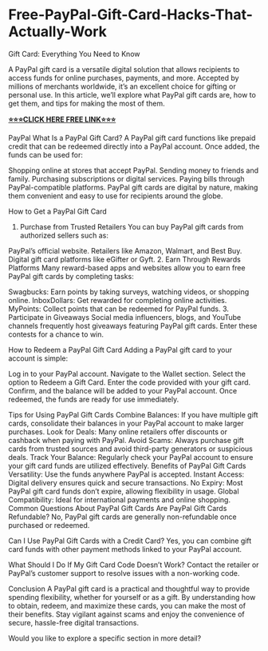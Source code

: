 # Free-PayPal-Gift-Card-Hacks-That-Actually-Work
Gift Card: Everything You Need to Know

A PayPal gift card is a versatile digital solution that allows recipients to access funds for online purchases, payments, and more. Accepted by millions of merchants worldwide, it’s an excellent choice for gifting or personal use. In this article, we’ll explore what PayPal gift cards are, how to get them, and tips for making the most of them.

**[⭐⭐⭐CLICK HERE FREE LINK⭐⭐⭐](https://tinyurl.com/paypalgiftcfgard2025)**


PayPal 
What Is a PayPal Gift Card?
A PayPal gift card functions like prepaid credit that can be redeemed directly into a PayPal account. Once added, the funds can be used for:

Shopping online at stores that accept PayPal.
Sending money to friends and family.
Purchasing subscriptions or digital services.
Paying bills through PayPal-compatible platforms.
PayPal gift cards are digital by nature, making them convenient and easy to use for recipients around the globe.

How to Get a PayPal Gift Card
1. Purchase from Trusted Retailers
You can buy PayPal gift cards from authorized sellers such as:

PayPal’s official website.
Retailers like Amazon, Walmart, and Best Buy.
Digital gift card platforms like eGifter or Gyft.
2. Earn Through Rewards Platforms
Many reward-based apps and websites allow you to earn free PayPal gift cards by completing tasks:

Swagbucks: Earn points by taking surveys, watching videos, or shopping online.
InboxDollars: Get rewarded for completing online activities.
MyPoints: Collect points that can be redeemed for PayPal funds.
3. Participate in Giveaways
Social media influencers, blogs, and YouTube channels frequently host giveaways featuring PayPal gift cards. Enter these contests for a chance to win.

How to Redeem a PayPal Gift Card
Adding a PayPal gift card to your account is simple:

Log in to your PayPal account.
Navigate to the Wallet section.
Select the option to Redeem a Gift Card.
Enter the code provided with your gift card.
Confirm, and the balance will be added to your PayPal account.
Once redeemed, the funds are ready for use immediately.

Tips for Using PayPal Gift Cards
Combine Balances: If you have multiple gift cards, consolidate their balances in your PayPal account to make larger purchases.
Look for Deals: Many online retailers offer discounts or cashback when paying with PayPal.
Avoid Scams: Always purchase gift cards from trusted sources and avoid third-party generators or suspicious deals.
Track Your Balance: Regularly check your PayPal account to ensure your gift card funds are utilized effectively.
Benefits of PayPal Gift Cards
Versatility: Use the funds anywhere PayPal is accepted.
Instant Access: Digital delivery ensures quick and secure transactions.
No Expiry: Most PayPal gift card funds don’t expire, allowing flexibility in usage.
Global Compatibility: Ideal for international payments and online shopping.
Common Questions About PayPal Gift Cards
Are PayPal Gift Cards Refundable?
No, PayPal gift cards are generally non-refundable once purchased or redeemed.

Can I Use PayPal Gift Cards with a Credit Card?
Yes, you can combine gift card funds with other payment methods linked to your PayPal account.

What Should I Do If My Gift Card Code Doesn’t Work?
Contact the retailer or PayPal’s customer support to resolve issues with a non-working code.

Conclusion
A PayPal gift card is a practical and thoughtful way to provide spending flexibility, whether for yourself or as a gift. By understanding how to obtain, redeem, and maximize these cards, you can make the most of their benefits. Stay vigilant against scams and enjoy the convenience of secure, hassle-free digital transactions.

Would you like to explore a specific section in more detail?
